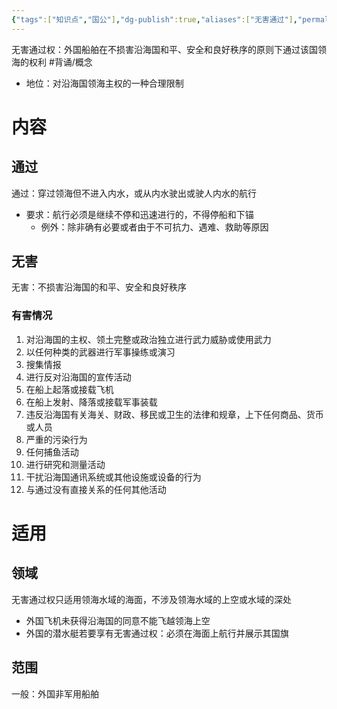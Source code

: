 ```yaml
---
{"tags":["知识点","国公"],"dg-publish":true,"aliases":["无害通过"],"permalink":"/学习笔记studyup/国际公法/无害通过权/","dgPassFrontmatter":true,"created":"2024-11-08T19:36:06.943+08:00","updated":"2024-11-08T19:42:01.182+08:00"}
---
```


无害通过权：外国船舶在不损害沿海国和平、安全和良好秩序的原则下通过该国领海的权利 #背诵/概念 
- 地位：对沿海国领海主权的一种合理限制
# 内容
## 通过
通过：穿过领海但不进入内水，或从内水驶出或驶人内水的航行
- 要求：航行必须是继续不停和迅速进行的，不得停船和下锚
	- 例外：除非确有必要或者由于不可抗力、遇难、救助等原因
## 无害
无害：不损害沿海国的和平、安全和良好秩序
### 有害情况
1. 对沿海国的主权、领土完整或政治独立进行武力威胁或使用武力
2. 以任何种类的武器进行军事操练或演习
3. 搜集情报
4. 进行反对沿海国的宣传活动
5. 在船上起落或接载飞机
6. 在船上发射、降落或接载军事装载
7. 违反沿海国有关海关、财政、移民或卫生的法律和规章，上下任何商品、货币或人员
8. 严重的污染行为
9. 任何捕鱼活动
10. 进行研究和测量活动
11. 干扰沿海国通讯系统或其他设施或设备的行为
12. 与通过没有直接关系的任何其他活动
# 适用
## 领域
无害通过权只适用领海水域的海面，不涉及领海水域的上空或水域的深处
- 外国飞机未获得沿海国的同意不能飞越领海上空
- 外国的潜水艇若要享有无害通过权：必须在海面上航行并展示其国旗
## 范围
一般：外国非军用船舶
